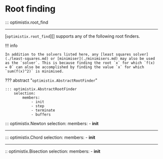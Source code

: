 # Root finding

::: optimistix.root_find

---

[`optimistix.root_find`][] supports any of the following root finders.

!!! info

    In addition to the solvers listed here, any [least squares solver](./least-squares.md) or [minimiser](./minimisers.md) may also be used as the `solver`. This is because finding the root `x` for which `f(x) = 0` can also be accomplished by finding the value `x` for which `sum(f(x)^2)` is minimised.
    
??? abstract "`optimistix.AbstractRootFinder`"

    ::: optimistix.AbstractRootFinder
        selection:
            members:
                - init
                - step
                - terminate
                - buffers

::: optimistix.Newton
    selection:
        members:
            - __init__

---

::: optimistix.Chord
    selection:
        members:
            - __init__

---

:: optimistix.Bisection
    selection:
        members:
            - __init__
